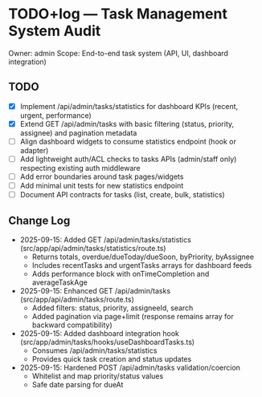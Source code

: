 # TODO+log — Task Management System Audit

Owner: admin
Scope: End-to-end task system (API, UI, dashboard integration)

## TODO
- [x] Implement /api/admin/tasks/statistics for dashboard KPIs (recent, urgent, performance)
- [x] Extend GET /api/admin/tasks with basic filtering (status, priority, assignee) and pagination metadata
- [ ] Align dashboard widgets to consume statistics endpoint (hook or adapter)
- [ ] Add lightweight auth/ACL checks to tasks APIs (admin/staff only) respecting existing auth middleware
- [ ] Add error boundaries around task pages/widgets
- [ ] Add minimal unit tests for new statistics endpoint
- [ ] Document API contracts for tasks (list, create, bulk, statistics)

## Change Log
- 2025-09-15: Added GET /api/admin/tasks/statistics (src/app/api/admin/tasks/statistics/route.ts)
  - Returns totals, overdue/dueToday/dueSoon, byPriority, byAssignee
  - Includes recentTasks and urgentTasks arrays for dashboard feeds
  - Adds performance block with onTimeCompletion and averageTaskAge
- 2025-09-15: Enhanced GET /api/admin/tasks (src/app/api/admin/tasks/route.ts)
  - Added filters: status, priority, assigneeId, search
  - Added pagination via page+limit (response remains array for backward compatibility)
- 2025-09-15: Added dashboard integration hook (src/app/admin/tasks/hooks/useDashboardTasks.ts)
  - Consumes /api/admin/tasks/statistics
  - Provides quick task creation and status updates
- 2025-09-15: Hardened POST /api/admin/tasks validation/coercion
  - Whitelist and map priority/status values
  - Safe date parsing for dueAt
